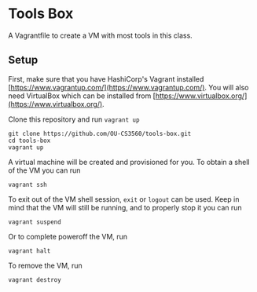 # Tools Box

A Vagrantfile to create a VM with most tools in this class.

## Setup

First, make sure that you have HashiCorp's Vagrant installed [https://www.vagrantup.com/](https://www.vagrantup.com/). You will also need VirtualBox which can be installed from [https://www.virtualbox.org/](https://www.virtualbox.org/).

Clone this repository and run `vagrant up`

```console
git clone https://github.com/OU-CS3560/tools-box.git
cd tools-box
vagrant up
```

A virtual machine will be created and provisioned for you. To obtain a shell of the VM you can run

```console
vagrant ssh
```

To exit out of the VM shell session, `exit` or `logout` can be used. Keep in mind that the VM will still be running, and to properly stop it you can run

```console
vagrant suspend
```

Or to complete poweroff the VM, run

```console
vagrant halt
```

To remove the VM, run

```console
vagrant destroy
```
